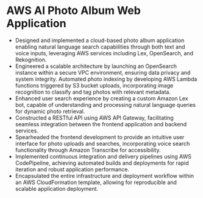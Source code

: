# AWS AI Photo Album Web Application
- Designed and implemented a cloud-based photo album application enabling natural language search capabilities through both text and voice inputs, leveraging AWS services including Lex, OpenSearch, and Rekognition.
- Engineered a scalable architecture by launching an OpenSearch instance within a secure VPC environment, ensuring data privacy and system integrity.
Automated photo indexing by developing AWS Lambda functions triggered by S3 bucket uploads, incorporating image recognition to classify and tag photos with relevant metadata.
- Enhanced user search experience by creating a custom Amazon Lex bot, capable of understanding and processing natural language queries for dynamic photo retrieval.
- Constructed a RESTful API using AWS API Gateway, facilitating seamless integration between the frontend application and backend services.
- Spearheaded the frontend development to provide an intuitive user interface for photo uploads and searches, incorporating voice search functionality through Amazon Transcribe for accessibility.
- Implemented continuous integration and delivery pipelines using AWS CodePipeline, achieving automated builds and deployments for rapid iteration and robust application performance.
- Encapsulated the entire infrastructure and deployment workflow within an AWS CloudFormation template, allowing for reproducible and scalable application deployment.
